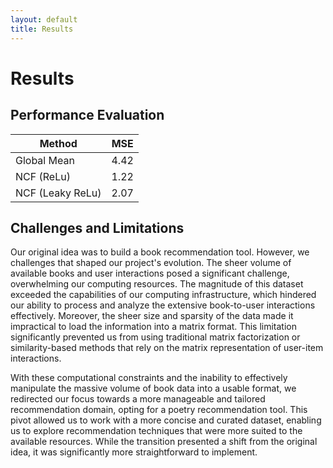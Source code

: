 ```yaml
---
layout: default
title: Results
---
```

# Results

## Performance Evaluation

| Method           | MSE  |
| ---------------  | ---- |
| Global Mean      | 4.42 |
| NCF (ReLu)       | 1.22 |
| NCF (Leaky ReLu) | 2.07 |

## Challenges and Limitations
Our original idea was to build a book recommendation tool. However, we challenges that shaped our project's evolution. The sheer volume of available books and user interactions posed a significant challenge, overwhelming our computing resources. The magnitude of this dataset exceeded the capabilities of our computing infrastructure, which hindered our ability to process and analyze the extensive book-to-user interactions effectively. Moreover, the sheer size and sparsity of the data made it impractical to load the information into a matrix format. This limitation significantly prevented us from using traditional matrix factorization or similarity-based methods that rely on the matrix representation of user-item interactions.

With these computational constraints and the inability to effectively manipulate the massive volume of book data into a usable format, we redirected our focus towards a more manageable and tailored recommendation domain, opting for a poetry recommendation tool. This pivot allowed us to work with a more concise and curated dataset, enabling us to explore recommendation techniques that were more suited to the available resources. While the transition presented a shift from the original idea, it was significantly more straightforward to implement.
